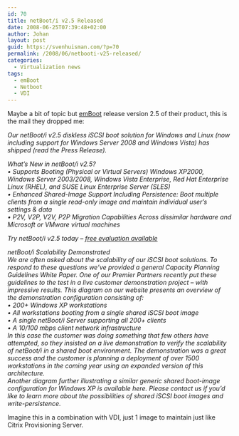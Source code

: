 ```yaml
---
id: 70
title: netBoot/i v2.5 Released
date: 2008-06-25T07:39:48+02:00
author: Johan
layout: post
guid: https://svenhuisman.com/?p=70
permalink: /2008/06/netbooti-v25-released/
categories:
  - Virtualization news
tags:
  - emBoot
  - Netboot
  - VDI
---
```

Maybe a bit of topic but <a href="https://www.emboot.com" target="_blank">emBoot</a> release version 2.5 of their product, this is the mail they dropped me:

<span style="Verdana;"><em>Our netBoot/i v2.5 diskless iSCSI boot solution for Windows and Linux (now including support for Windows Server 2008 and Windows Vista) has shipped (read the Press Release).<br /> </em></span>

<span style="Verdana;"><em>What’s New in netBoot/i v2.5?<br /> • Supports Booting (Physical or Virtual Servers) Windows XP2000, Windows Server 2003/2008, Windows Vista Enterprise, Red Hat Enterprise Linux (RHEL), and SUSE Linux Enterprise Server (SLES)<br /> • Enhanced Shared-Image Support Including Persistence: Boot multiple clients from a single read-only image and maintain individual user’s settings & data<br /> • P2V, V2P, V2V, P2P Migration Capabilities Across dissimilar hardware and Microsoft or VMware virtual machines<!--more--></em></span>

<span style="Verdana;"><em>Try netBoot/i v2.5 today – </em><a href="https://www.emboot.com/products_netBoot-i.htm"><em>free evaluation available </em></a><br /> </span>

<span style="Verdana;"><em>netBoot/i Scalability Demonstrated<br /> We are often asked about the scalability of our iSCSI boot solutions. To respond to these questions we’ve provided a general Capacity Planning Guidelines White Paper. One of our Premier Partners recently put these guidelines to the test in a live customer demonstration project – with impressive results. This diagram on our website presents an overview of the demonstration configuration consisting of:<br /> • 200+ Windows XP workstations<br /> • All workstations booting from a single shared iSCSI boot image<br /> • A single netBoot/i Server supporting all 200+ clients<br /> • A 10/100 mbps client network infrastructure<br /> In this case the customer was doing something that few others have attempted, so they insisted on a live demonstration to verify the scalability of netBoot/i in a shared boot environment. The demonstration was a great success and the customer is planning a deployment of over 1500 workstations in the coming year using an expanded version of this architecture.<br /> Another diagram further illustrating a similar generic shared boot-image configuration for Windows XP is available here. Please contact us if you’d like to learn more about the possibilities of shared iSCSI boot images and write-persistence. </em></span>

<span style="Verdana;">Imagine this in a combination with VDI, just 1 image to maintain just like Citrix Provisioning Server. </span>